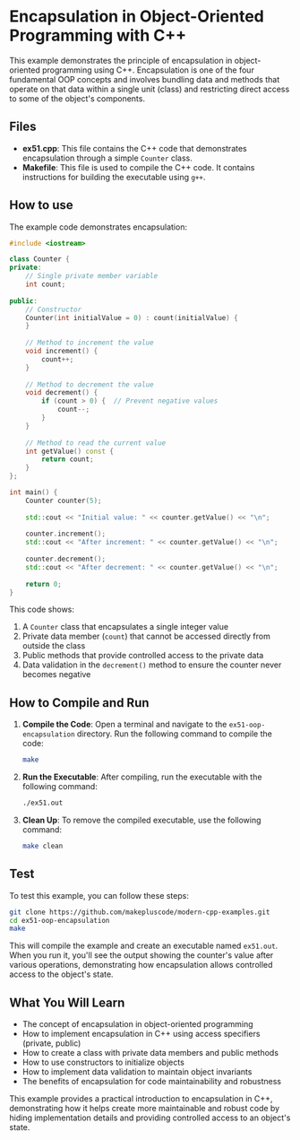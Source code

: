 # Encapsulation in Object-Oriented Programming with C++

This example demonstrates the principle of encapsulation in object-oriented programming using C++. Encapsulation is one of the four fundamental OOP concepts and involves bundling data and methods that operate on that data within a single unit (class) and restricting direct access to some of the object's components.

## Files

- **ex51.cpp**: This file contains the C++ code that demonstrates encapsulation through a simple `Counter` class.
- **Makefile**: This file is used to compile the C++ code. It contains instructions for building the executable using `g++`.

## How to use

The example code demonstrates encapsulation:

```cpp
#include <iostream>

class Counter {
private:
    // Single private member variable
    int count;
    
public:
    // Constructor
    Counter(int initialValue = 0) : count(initialValue) {
    }
    
    // Method to increment the value
    void increment() {
        count++;
    }
    
    // Method to decrement the value
    void decrement() {
        if (count > 0) {  // Prevent negative values
            count--;
        }
    }
    
    // Method to read the current value
    int getValue() const {
        return count;
    }
};

int main() {
    Counter counter(5);
    
    std::cout << "Initial value: " << counter.getValue() << "\n";
    
    counter.increment();
    std::cout << "After increment: " << counter.getValue() << "\n";
    
    counter.decrement();
    std::cout << "After decrement: " << counter.getValue() << "\n";
    
    return 0;
}
```

This code shows:
1. A `Counter` class that encapsulates a single integer value
2. Private data member (`count`) that cannot be accessed directly from outside the class
3. Public methods that provide controlled access to the private data
4. Data validation in the `decrement()` method to ensure the counter never becomes negative

## How to Compile and Run

1. **Compile the Code**: Open a terminal and navigate to the `ex51-oop-encapsulation` directory. Run the following command to compile the code:
   ```bash
   make
   ```

2. **Run the Executable**: After compiling, run the executable with the following command:
   ```bash
   ./ex51.out
   ```

3. **Clean Up**: To remove the compiled executable, use the following command:
   ```bash
   make clean
   ```

## Test

To test this example, you can follow these steps:

```bash
git clone https://github.com/makepluscode/modern-cpp-examples.git
cd ex51-oop-encapsulation
make
```

This will compile the example and create an executable named `ex51.out`. When you run it, you'll see the output showing the counter's value after various operations, demonstrating how encapsulation allows controlled access to the object's state.

## What You Will Learn

- The concept of encapsulation in object-oriented programming
- How to implement encapsulation in C++ using access specifiers (private, public)
- How to create a class with private data members and public methods
- How to use constructors to initialize objects
- How to implement data validation to maintain object invariants
- The benefits of encapsulation for code maintainability and robustness

This example provides a practical introduction to encapsulation in C++, demonstrating how it helps create more maintainable and robust code by hiding implementation details and providing controlled access to an object's state.